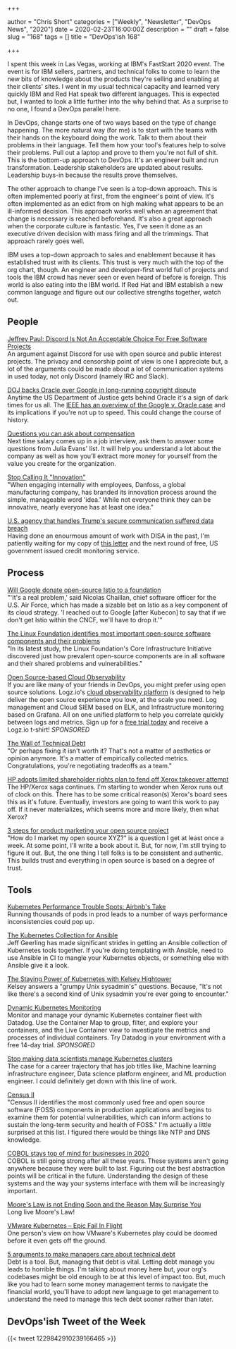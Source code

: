 +++

author = "Chris Short"
categories = ["Weekly", "Newsletter", "DevOps News", "2020"]
date = 2020-02-23T16:00:00Z
description = ""
draft = false
slug = "168"
tags = []
title = "DevOps'ish 168"

+++

I spent this week in Las Vegas, working at IBM's FastStart 2020 event. The event is for IBM sellers, partners, and technical folks to come to learn the new bits of knowledge about the products they're selling and enabling at their clients' sites. I went in my usual technical capacity and learned very quickly IBM and Red Hat speak two different languages. This is expected but, I wanted to look a little further into the why behind that. As a surprise to no one, I found a DevOps parallel here.

In DevOps, change starts one of two ways based on the type of change happening. The more natural way (for me) is to start with the teams with their hands on the keyboard doing the work. Talk to them about their problems in their language. Tell them how your tool's features help to solve their problems. Pull out a laptop and prove to them you're not full of shit. This is the bottom-up approach to DevOps. It's an engineer built and run transformation. Leadership stakeholders are updated about results. Leadership buys-in because the results prove themselves.

The other approach to change I've seen is a top-down approach. This is often implemented poorly at first, from the engineer's point of view. It's often implemented as an edict from on high making what appears to be an ill-informed decision. This approach works well when an agreement that change is necessary is reached beforehand. It's also a great approach when the corporate culture is fantastic. Yes, I've seen it done as an executive driven decision with mass firing and all the trimmings. That approach rarely goes well.

IBM uses a top-down approach to sales and enablement because it has established trust with its clients. This trust is very much with the top of the org chart, though.  An engineer and developer-first world full of projects and tools the IBM crowd has never seen or even heard of before is foreign. This world is also eating into the IBM world. If Red Hat and IBM establish a new common language and figure out our collective strengths together, watch out.

## People

[Jeffrey Paul: Discord Is Not An Acceptable Choice For Free Software Projects](https://sneak.berlin/20200220/discord-is-not-an-acceptable-choice-for-free-software-projects/)  
An argument against Discord for use with open source and public interest projects. The privacy and censorship point of view is one I appreciate but, a lot of the arguments could be made about a lot of communication systems in used today, not only Discord (namely IRC and Slack).

[DOJ backs Oracle over Google in long-running copyright dispute](https://siliconangle.com/2020/02/19/doj-backs-oracle-google-long-running-copyright-dispute/)  
Anytime the US Department of Justice gets behind Oracle it's a sign of dark times for us all. The [IEEE has an overview of the Google v. Oracle case](https://spectrum.ieee.org/tech-talk/computing/software/google-v-oracle-explained-supreme-court-news-apis-software) and its implications if you're not up to speed. This could change the course of history.

[Questions you can ask about compensation](https://jvns.ca/blog/compensation-questions/)  
Next time salary comes up in a job interview, ask them to answer some questions ⁦from Julia Evans' list. It will help you understand a lot about the company as well as how you’ll extract more money for yourself from the value you create for the organization.

[Stop Calling It "Innovation"](https://hbr.org/2020/02/stop-calling-it-innovation)  
"When engaging internally with employees, Danfoss, a global manufacturing company, has branded its innovation process around the simple, manageable word 'idea.' While not everyone think they can be innovative, nearly everyone has at least one idea."

[U.S. agency that handles Trump's secure communication suffered data breach](https://www.reuters.com/article/us-usa-defense-breach-idUSKBN20E27A)  
Having done an enourmous amount of work with DISA in the past, I'm patiently waiting for my copy of [this letter](https://devopsish.com/images/disa-pii-breach.jpg) and the next round of free, US government issued credit monitoring service.

## Process

[Will Google donate open-source Istio to a foundation](https://www.protocol.com/google-open-source-istio)  
"'It's a real problem,' said Nicolas Chaillan, chief software officer for the U.S. Air Force, which has made a sizable bet on Istio as a key component of its cloud strategy. 'I reached out to Google [after Kubecon] to say that if we don't get Istio within the CNCF, we'll have to drop it.'"

[The Linux Foundation identifies most important open-source software components and their problems](https://www.zdnet.com/article/the-linux-foundation-identifies-the-most-important-open-source-software-components-and-their-problems/)  
"In its latest study, the Linux Foundation's Core Infrastructure Initiative discovered just how prevalent open-source components are in all software and their shared problems and vulnerabilities."

[Open Source-based Cloud Observability](https://logz.io/freeshirt/?utm_source=podcast&utm_medium=devopish&utm_campaign=freeshirt)  
If you are like many of your friends in DevOps, you might prefer using open source solutions. Logz.io's [cloud observability platform](https://logz.io/freeshirt/?utm_source=podcast&utm_medium=devopish&utm_campaign=freeshirt) is designed to help deliver the open source experience you love, at the scale you need. Log management and Cloud SIEM based on ELK, and Infrastructure monitoring based on Grafana. All on one unified platform to help you correlate quickly between logs and metrics. Sign up for a [free trial today](https://logz.io/freeshirt/?utm_source=podcast&utm_medium=devopish&utm_campaign=freeshirt) and receive a Logz.io t-shirt! *SPONSORED*

[The Wall of Technical Debt](https://verraes.net/2020/01/wall-of-technical-debt/)  
"Or perhaps fixing it isn't worth it? That's not a matter of aesthetics or opinion anymore. It's a matter of empirically collected metrics. Congratulations, you're negotiating tradeoffs as a team."

[HP adopts limited shareholder rights plan to fend off Xerox takeover attempt](https://siliconangle.com/2020/02/20/hp-adopts-limited-duration-shareholder-rights-plan-fend-off-xerox-takeover-attempt/)  
The HP/Xerox saga continues. I'm starting to wonder when Xerox runs out of clock on this. There has to be some critical reason(s) Xerox's board sees this as it's future. Eventually, investors are going to want this work to pay off. If it never materializes, which seems more and more likely, then what Xerox?

[3 steps for product marketing your open source project](https://opensource.com/article/20/2/product-marketing-open-source-project)  
"How do I market my open source XYZ?" is a question I get at least once a week. At some point, I'll write a book about it. But, for now, I'm still trying to figure it out. But, the one thing I tell folks is to be consistent and authentic. This builds trust and everything in open source is based on a degree of trust.

## Tools

[Kubernetes Performance Trouble Spots: Airbnb's Take](https://thenewstack.io/kubernetes-performance-troublespots-airbnbs-take/)  
Running thousands of pods in prod leads to a number of ways performance inconsistencies could pop up.

[The Kubernetes Collection for Ansible](https://www.jeffgeerling.com/blog/2020/kubernetes-collection-ansible)  
Jeff Geerling has made significant strides in getting an Ansible collection of Kubernetes tools together. If you're doing templating with Ansible, need to use Ansible in CI to mangle your Kubernetes objects, or something else with Ansible give it a look.

[The Staying Power of Kubernetes with Kelsey Hightower](https://www.lastweekinaws.com/podcast/screaming-in-the-cloud/the-staying-power-of-kubernetes-with-kelsey-hightower/)  
Kelsey answers a "grumpy Unix sysadmin's" questions. Because, "It's not like there's a second kind of Unix sysadmin you're ever going to encounter."

[Dynamic Kubernetes Monitoring](https://www.datadoghq.com/dg/monitor/kubernetes-monitoring-benefits/?utm_source=Advertisement&utm_medium=Advertisement&utm_campaign=DevOpsish-Newsletter01&utm_content=Kubernetes)  
Monitor and manage your dynamic Kubernetes container fleet with Datadog. Use the Container Map to group, filter, and explore your containers, and the Live Container view to investigate the metrics and processes of individual containers. Try Datadog in your environment with a free 14-day trial. *SPONSORED*

[Stop making data scientists manage Kubernetes clusters](https://towardsdatascience.com/stop-making-data-scientists-manage-kubernetes-clusters-53c3b584cb08)  
The case for a career trajectory that has job titles like, Machine learning infrastructure engineer, Data science platform engineer, and ML production engineer. I could definitely get down with this line of work.

[Census II](https://devopsish.com/pdf/census_ii_vulnerabilities_in_the_core.pdf)  
"Census II identifies the most commonly used free and open source software (FOSS) components in production applications and begins to examine them for potential vulnerabilities, which can inform actions to sustain the long-term security and health of FOSS." I'm actually a little surprised at this list. I figured there would be things like NTP and DNS knowledge.

[COBOL stays top of mind for businesses in 2020](https://www.techradar.com/news/cobol-remains-an-important-programming-priority)  
COBOL is still going strong after all these years. These systems aren't going anywhere because they were built to last. Figuring out the best abstraction points will be critical in the future. Understanding the design of these systems and the way your systems interface with them will be increasingly important.

[Moore's Law is not Ending Soon and the Reason May Surprise You](http://highscalability.com/blog/2020/2/19/moores-law-is-not-ending-soon-and-the-reason-may-surprise-yo.html)  
Long live Moore's Law!

[VMware Kubernetes – Epic Fail In Flight](https://www.linkedin.com/pulse/vmware-kubernetes-epic-fail-flight-jay-valentine/)  
One person's view on how VMware's Kubernetes play could be doomed before it even gets off the ground.

[5 arguments to make managers care about technical debt](https://understandlegacycode.com/blog/5-arguments-to-make-managers-care-about-technical-debt/)  
Debt is a tool. But, managing that debt is vital. Letting debt manage you leads to horrible things. I'm talking about money here but, your org's codebases might be old enough to be at this level of impact too. But, much like you had to learn some money management terms to navigate the financial world, you'll have to adopt new language to get management to understand the need to manage this tech debt sooner rather than later.

## DevOps'ish Tweet of the Week

{{< tweet 1229842910239166465 >}}
